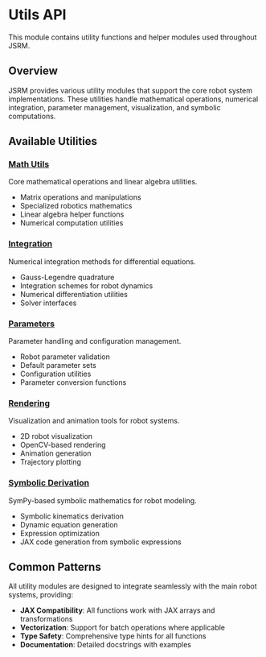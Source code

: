 # Utils API

This module contains utility functions and helper modules used throughout JSRM.

## Overview

JSRM provides various utility modules that support the core robot system implementations. These utilities handle mathematical operations, numerical integration, parameter management, visualization, and symbolic computations.

## Available Utilities

### [Math Utils](math-utils.md)
Core mathematical operations and linear algebra utilities.

- Matrix operations and manipulations
- Specialized robotics mathematics
- Linear algebra helper functions
- Numerical computation utilities

### [Integration](integration.md)
Numerical integration methods for differential equations.

- Gauss-Legendre quadrature
- Integration schemes for robot dynamics
- Numerical differentiation utilities
- Solver interfaces

### [Parameters](parameters.md)
Parameter handling and configuration management.

- Robot parameter validation
- Default parameter sets
- Configuration utilities
- Parameter conversion functions

### [Rendering](rendering.md)
Visualization and animation tools for robot systems.

- 2D robot visualization
- OpenCV-based rendering
- Animation generation
- Trajectory plotting

### [Symbolic Derivation](symbolic-derivation.md)
SymPy-based symbolic mathematics for robot modeling.

- Symbolic kinematics derivation
- Dynamic equation generation
- Expression optimization
- JAX code generation from symbolic expressions

## Common Patterns

All utility modules are designed to integrate seamlessly with the main robot systems, providing:

- **JAX Compatibility**: All functions work with JAX arrays and transformations
- **Vectorization**: Support for batch operations where applicable  
- **Type Safety**: Comprehensive type hints for all functions
- **Documentation**: Detailed docstrings with examples
